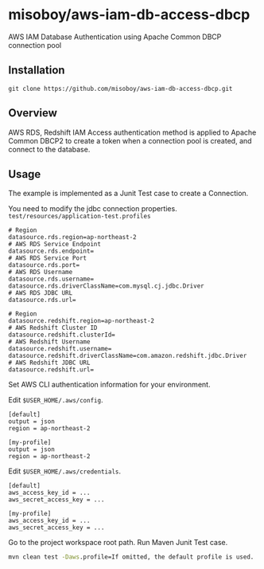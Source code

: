 # misoboy/aws-iam-db-access-dbcp

AWS IAM Database Authentication using Apache Common DBCP connection pool

## Installation

```
git clone https://github.com/misoboy/aws-iam-db-access-dbcp.git
```

## Overview

AWS RDS, Redshift IAM Access authentication method is applied to Apache Common DBCP2 to create a token when a connection pool is created, and connect to the database.

## Usage

The example is implemented as a Junit Test case to create a Connection.

You need to modify the jdbc connection properties. `test/resources/application-test.profiles`

```properties
# Region
datasource.rds.region=ap-northeast-2
# AWS RDS Service Endpoint
datasource.rds.endpoint=
# AWS RDS Service Port
datasource.rds.port=
# AWS RDS Username
datasource.rds.username=
datasource.rds.driverClassName=com.mysql.cj.jdbc.Driver
# AWS RDS JDBC URL
datasource.rds.url=

# Region
datasource.redshift.region=ap-northeast-2
# AWS Redshift Cluster ID
datasource.redshift.clusterId=
# AWS Redshift Username
datasource.redshift.username=
datasource.redshift.driverClassName=com.amazon.redshift.jdbc.Driver
# AWS Redshift JDBC URL
datasource.redshift.url=
```

Set AWS CLI authentication information for your environment.

Edit `$USER_HOME/.aws/config`.
```
[default]
output = json
region = ap-northeast-2

[my-profile]
output = json
region = ap-northeast-2
```

Edit `$USER_HOME/.aws/credentials`.
```
[default]
aws_access_key_id = ...
aws_secret_access_key = ...

[my-profile]
aws_access_key_id = ...
aws_secret_access_key = ...
```

Go to the project workspace root path.
Run Maven Junit Test case.

```cmd
mvn clean test -Daws.profile=If omitted, the default profile is used.
```
